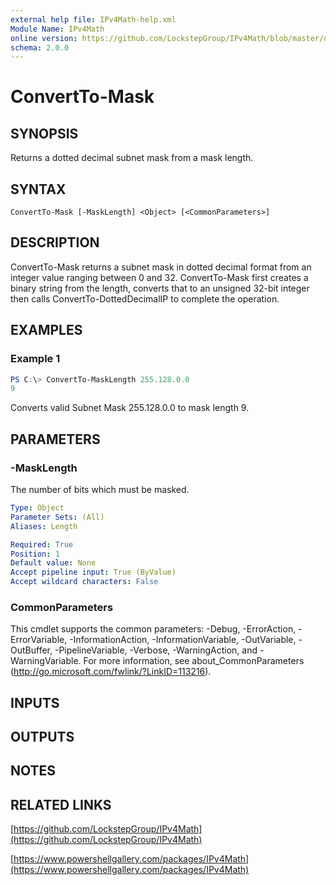 ```yaml
---
external help file: IPv4Math-help.xml
Module Name: IPv4Math
online version: https://github.com/LockstepGroup/IPv4Math/blob/master/docs/ConvertTo-Mask.md
schema: 2.0.0
---
```


# ConvertTo-Mask

## SYNOPSIS
Returns a dotted decimal subnet mask from a mask length.

## SYNTAX

```
ConvertTo-Mask [-MaskLength] <Object> [<CommonParameters>]
```

## DESCRIPTION
ConvertTo-Mask returns a subnet mask in dotted decimal format from an integer value ranging between 0 and 32. ConvertTo-Mask first creates a binary string from the length, converts that to an unsigned 32-bit integer then calls ConvertTo-DottedDecimalIP to complete the operation.

## EXAMPLES

### Example 1
```powershell
PS C:\> ConvertTo-MaskLength 255.128.0.0
9
```

Converts valid Subnet Mask 255.128.0.0 to mask length 9.

## PARAMETERS

### -MaskLength
The number of bits which must be masked.

```yaml
Type: Object
Parameter Sets: (All)
Aliases: Length

Required: True
Position: 1
Default value: None
Accept pipeline input: True (ByValue)
Accept wildcard characters: False
```

### CommonParameters
This cmdlet supports the common parameters: -Debug, -ErrorAction, -ErrorVariable, -InformationAction, -InformationVariable, -OutVariable, -OutBuffer, -PipelineVariable, -Verbose, -WarningAction, and -WarningVariable.
For more information, see about_CommonParameters (http://go.microsoft.com/fwlink/?LinkID=113216).

## INPUTS

## OUTPUTS

## NOTES

## RELATED LINKS

[https://github.com/LockstepGroup/IPv4Math](https://github.com/LockstepGroup/IPv4Math)

[https://www.powershellgallery.com/packages/IPv4Math](https://www.powershellgallery.com/packages/IPv4Math)
